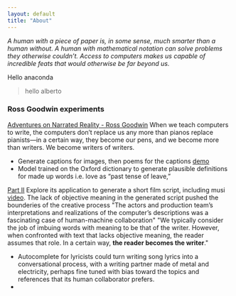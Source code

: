 ```yaml
---
layout: default
title: "About"
---
```


*A human with a piece of paper is, in some sense, much smarter than a human without. A human with mathematical notation can solve problems they otherwise couldn’t. Access to computers makes us capable of incredible feats that would otherwise be far beyond us.*

Hello anaconda
> hello alberto

### Ross Goodwin experiments
[Adventures on Narrated Reality - Ross Goodwin](https://medium.com/artists-and-machine-intelligence/adventures-in-narrated-reality-6516ff395ba3)
When we teach computers to write, the computers don’t replace us any more than pianos replace pianists—in a certain way, they become our pens, and we become more than writers. We become writers of writers.
- Generate captions for images, then poems for the captions [demo](https://vimeo.com/158403097)
- Model trained on the Oxford dictionary to generate plausible definitions for made up words i.e. love as “past tense of leave,”

[Part II](https://medium.com/artists-and-machine-intelligence/adventures-in-narrated-reality-part-ii-dc585af054cb) Explore its application to generate a short film script, including musi [video](https://www.youtube.com/watch?time_continue=409&v=LY7x2Ihqjmc). The lack of objective meaning in the generated script pushed the bounderies of the creative process "The actors and production team’s interpretations and realizations of the computer’s descriptions was a fascinating case of human-machine collaboration"
"We typically consider the job of imbuing words with meaning to be that of the writer. However, when confronted with text that lacks objective meaning, the reader assumes that role. In a certain way, **the reader becomes the writer**."
- Autocomplete for lyricists could turn writing song lyrics into a conversational process, with a writing partner made of metal and electricity, perhaps fine tuned with bias toward the topics and references that its human collaborator prefers.
- 
